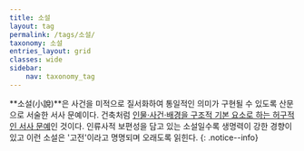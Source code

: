 ```yaml
---
title: 소설
layout: tag
permalink: /tags/소설/
taxonomy: 소설
entries_layout: grid
classes: wide
sidebar:
    nav: taxonomy_tag
---
```

**소설(小說)**은 사건을 미적으로 질서화하여 통일적인 의미가 구현될 수 있도록 산문으로 서술한 서사 문예이다. 건축처럼 [인물·사건·배경을 구조적 기본 요소로 하는 허구적인 서사 문예](#)인 것이다. 인류사적 보편성을 담고 있는 소설일수록 생명력이 강한 경향이 있고 이런 소설은 '고전'이라고 명명되며 오래도록 읽힌다.
{: .notice--info}

